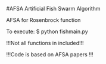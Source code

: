 #AFSA
Artificial Fish Swarm Algorithm

AFSA for Rosenbrock function

To execute: $ python fishmain.py

!!!Not all functions in included!!!

!!!Code is based on AFSA papers !!!
